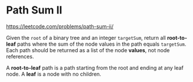 # Path Sum II

https://leetcode.com/problems/path-sum-ii/

Given the `root` of a binary tree and an integer `targetSum`, return all **root-to-leaf** paths where the sum of the node values in the path equals `targetSum`.
Each path should be returned as a list of the node **values**, not node references.

A **root-to-leaf** path is a path starting from the root and ending at any leaf node. A **leaf** is a node with no children.
